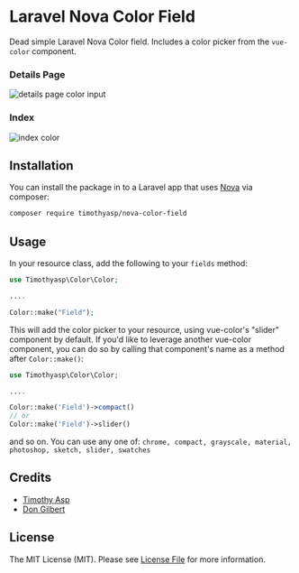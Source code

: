 # Laravel Nova Color Field

Dead simple Laravel Nova Color field. Includes a color picker from the `vue-color` component.

### Details Page

![details page color input](https://cdn-pro.dprcdn.net/files/acc_465612/jI2x1G)

### Index

![index color](https://cdn-pro.dprcdn.net/files/acc_465612/VnWbt5)

## Installation

You can install the package in to a Laravel app that uses [Nova](https://nova.laravel.com) via composer:

```bash
composer require timothyasp/nova-color-field
```

## Usage

In your resource class, add the following to your `fields` method:

```php
use Timothyasp\Color\Color;

....

Color::make("Field");
```

This will add the color picker to your resource, using vue-color's "slider" component by default.
If you'd like to leverage another vue-color component, you can do so by calling that component's
name as a method after `Color::make()`:

```php
use Timothyasp\Color\Color;

....

Color::make('Field')->compact()
// or
Color::make('Field')->slider()
```

and so on. You can use any one of: `chrome, compact, grayscale, material, photoshop, sketch, slider, swatches`

## Credits

-   [Timothy Asp](https://github.com/timothyasp)
-   [Don Gilbert](https://github.com/dongilbert)

## License

The MIT License (MIT). Please see [License File](LICENSE.md) for more information.
